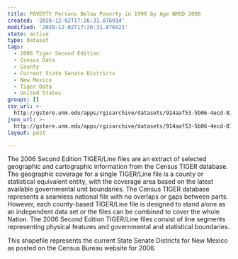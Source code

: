 ```yaml
---
title: POVERTY Persons Below Poverty in 1999 by Age NMSD 2000
created: '2020-12-02T17:26:31.876914'
modified: '2020-12-02T17:26:31.876921'
state: active
type: dataset
tags:
  - 2006 Tiger Second Edition
  - Census Data
  - County
  - Current State Senate Districts
  - New Mexico
  - Tiger Data
  - United States
groups: []
csv_url: >-
  http://gstore.unm.edu/apps/rgisarchive/datasets/914aaf53-5b06-4ecd-817e-140386189b57/nms233bdata741936809_sts_view.derived.csv
json_url: >-
  http://gstore.unm.edu/apps/rgisarchive/datasets/914aaf53-5b06-4ecd-817e-140386189b57/nms233bdata741936809_sts_view.derived.json
layout: post

---
```

The 2006 Second Edition TIGER/Line files are an extract of selected geographic and cartographic information from the Census TIGER database.  The geographic coverage for a single TIGER/Line file is a county or statistical equivalent entity, with the coverage area based on the latest available governmental unit boundaries. The Census TIGER database represents a seamless national file with no overlaps or gaps between parts.  However, each county-based TIGER/Line file is designed to stand alone as an independent data set or the files can be combined to cover the whole Nation.  The 2006 Second Edition  TIGER/Line files consist of line segments representing physical features and governmental and statistical boundaries.  

This shapefile represents the current State Senate Districts for New Mexico as posted on the Census Bureau website for 2006.
